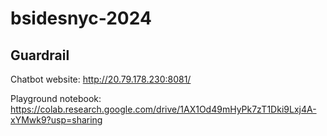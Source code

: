 # bsidesnyc-2024

## Guardrail

Chatbot website: http://20.79.178.230:8081/

Playground notebook: https://colab.research.google.com/drive/1AX1Od49mHyPk7zT1Dki9Lxj4A-xYMwk9?usp=sharing
